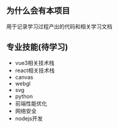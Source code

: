 ## 为什么会有本项目

用于记录学习过程产出的代码和相关学习文档

## 专业技能(待学习)

- vue3相关技术栈
- react相关技术栈
- canvas
- webgl
- svg
- python
- 前端性能优化
- 网络安全
- nodejs开发